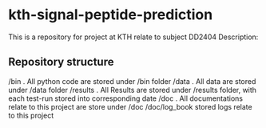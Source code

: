 # kth-signal-peptide-prediction
This is a repository for project at KTH relate to subject DD2404
Description:

## Repository structure
/bin . All python code are stored under /bin folder
/data . All data are stored under /data folder
/results . All Results are stored under /results folder, with each test-run stored into corresponding date
/doc . All documentations relate to this project are store under /doc
/doc/log_book stored logs relate to this project

